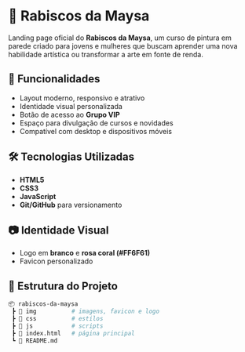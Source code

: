 # 🎨 Rabiscos da Maysa

Landing page oficial do **Rabiscos da Maysa**, um curso de pintura em parede criado para jovens e mulheres que buscam aprender uma nova habilidade artística ou transformar a arte em fonte de renda.

## 🚀 Funcionalidades
- Layout moderno, responsivo e atrativo
- Identidade visual personalizada
- Botão de acesso ao **Grupo VIP**
- Espaço para divulgação de cursos e novidades
- Compatível com desktop e dispositivos móveis

## 🛠️ Tecnologias Utilizadas
- **HTML5**
- **CSS3**
- **JavaScript**
- **Git/GitHub** para versionamento

## 📷 Identidade Visual
- Logo em **branco** e **rosa coral (#FF6F61)**  
- Favicon personalizado

## 📂 Estrutura do Projeto
```bash
📦 rabiscos-da-maysa
 ┣ 📂 img          # imagens, favicon e logo
 ┣ 📂 css          # estilos
 ┣ 📂 js           # scripts
 ┣ 📜 index.html   # página principal
 ┗ 📜 README.md
